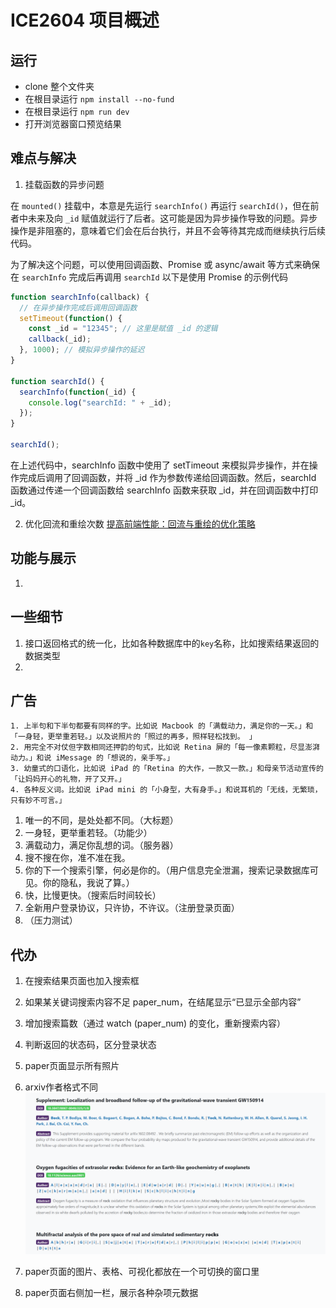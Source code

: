 # ICE2604 项目概述

## 运行

* clone 整个文件夹
* 在根目录运行 `npm install --no-fund`
* 在根目录运行 `npm run dev`
* 打开浏览器窗口预览结果

## 难点与解决

1. 挂载函数的异步问题

在 `mounted()` 挂载中，本意是先运行 `searchInfo()` 再运行 `searchId()`，但在前者中未来及向 `_id` 赋值就运行了后者。这可能是因为异步操作导致的问题。异步操作是非阻塞的，意味着它们会在后台执行，并且不会等待其完成而继续执行后续代码。

为了解决这个问题，可以使用回调函数、Promise 或 async/await 等方式来确保在 `searchInfo` 完成后再调用 `searchId`
以下是使用 Promise 的示例代码
```js
function searchInfo(callback) {
  // 在异步操作完成后调用回调函数
  setTimeout(function() {
    const _id = "12345"; // 这里是赋值 _id 的逻辑
    callback(_id);
  }, 1000); // 模拟异步操作的延迟
}

function searchId() {
  searchInfo(function(_id) {
    console.log("searchId: " + _id);
  });
}

searchId();
```
在上述代码中，searchInfo 函数中使用了 setTimeout 来模拟异步操作，并在操作完成后调用了回调函数，并将 _id 作为参数传递给回调函数。然后，searchId 函数通过传递一个回调函数给 searchInfo 函数来获取 _id，并在回调函数中打印 _id。

2. 优化回流和重绘次数
[提高前端性能：回流与重绘的优化策略](https://juejin.cn/post/7281581471897387071)

## 功能与展示

1. 


## 一些细节

1. 接口返回格式的统一化，比如各种数据库中的`key`名称，比如搜索结果返回的数据类型
2. 

## 广告

```
1. 上半句和下半句都要有同样的字。比如说 Macbook 的「满载动力，满足你的一天。」和「一身轻，更举重若轻。」以及说照片的「照过的再多，照样轻松找到。 」
2. 用完全不对仗但字数相同还押韵的句式，比如说 Retina 屏的「每一像素颗粒，尽显澎湃动力。」和说 iMessage 的「想说的，亲手写。」
3. 幼童式的口语化，比如说 iPad 的「Retina 的大作，一款又一款。」和母亲节活动宣传的「让妈妈开心的礼物，开了又开。」
4. 各种反义词。比如说 iPad mini 的「小身型，大有身手。」和说耳机的「无线，无繁琐，只有妙不可言。」
```
1. 唯一的不同，是处处都不同。（大标题）
2. 一身轻，更举重若轻。（功能少）
3. 满载动力，满足你乱想的词。（服务器）
4. 搜不搜在你，准不准在我。
5. 你的下一个搜索引擎，何必是你的。（用户信息完全泄漏，搜索记录数据库可见。你的隐私，我说了算。）
6. 快，比慢更快。（搜索后时间较长）
7. 全新用户登录协议，只许协，不许议。（注册登录页面）
8. （压力测试）

## 代办

1. 在搜索结果页面也加入搜索框
2. 如果某关键词搜索内容不足 paper_num，在结尾显示“已显示全部内容”
3. 增加搜索篇数（通过 watch (paper_num) 的变化，重新搜索内容）
4. 判断返回的状态码，区分登录状态
5. paper页面显示所有照片
6. arxiv作者格式不同
    ![arxiv作者格式不同](todo-author_format.png)

7. paper页面的图片、表格、可视化都放在一个可切换的窗口里
8. paper页面右侧加一栏，展示各种杂项元数据